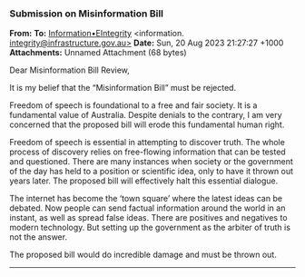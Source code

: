 ### Submission on Misinformation Bill

**From:**
**To:** [Information•EIntegrity](mailto:information._integrity@infrastructure.gov.au) <information. [integrity@infrastructure.gov.au>](mailto:information._integrity@infrastructure.gov.au)
**Date:** Sun, 20 Aug 2023 21:27:27 +1000
**Attachments:** Unnamed Attachment (68 bytes)

Dear Misinformation Bill Review,

It is my belief that the “Misinformation Bill” must be rejected.

Freedom of speech is foundational to a free and fair society. It is a fundamental value of Australia. Despite denials to
the contrary, I am very concerned that the proposed bill will erode this fundamental human right.

Freedom of speech is essential in attempting to discover truth. The whole process of discovery relies on free-flowing
information that can be tested and questioned. There are many instances when society or the government of the day
has held to a position or scientific idea, only to have it thrown out years later. The proposed bill will effectively halt this
essential dialogue.

The internet has become the ‘town square’ where the latest ideas can be debated. Now people can send factual
information around the world in an instant, as well as spread false ideas. There are positives and negatives to modern
technology. But setting up the government as the arbiter of truth is not the answer.

The proposed bill would do incredible damage and must be thrown out.


-----

